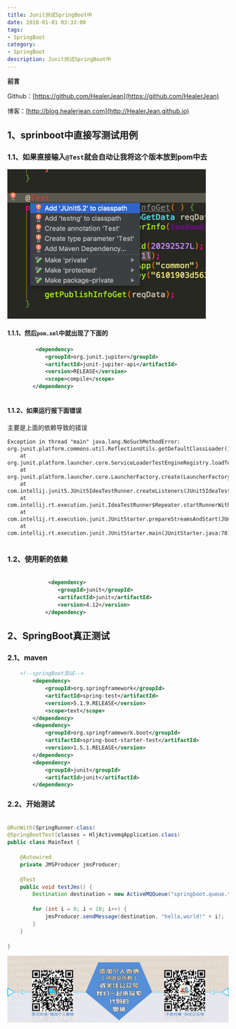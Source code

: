 ```yaml
---
title: Junit测试SpringBoot中
date: 2018-01-01 03:33:00
tags: 
- SpringBoot
category: 
- SpringBoot
description: Junit测试SpringBoot中
---
```

**前言**     

 Github：[https://github.com/HealerJean](https://github.com/HealerJean)         

 博客：[http://blog.healerjean.com](http://HealerJean.github.io)            



## 1、sprinboot中直接写测试用例



### 1.1、如果直接输入`@Test`就会自动让我将这个版本放到pom中去

![WX20190131-132859](https://raw.githubusercontent.com/HealerJean/HealerJean.github.io/master/blogImages/WX20190131-132859.png)

#### 1.1.1、然后`pom.xml`中就出现了下面的


```xml
         <dependency>
            <groupId>org.junit.jupiter</groupId>
            <artifactId>junit-jupiter-api</artifactId>
            <version>RELEASE</version>
            <scope>compile</scope>
        </dependency>
        
```

#### 1.1.2、如果运行报下面错误

主要是上面的依赖导致的错误


```
Exception in thread "main" java.lang.NoSuchMethodError: org.junit.platform.commons.util.ReflectionUtils.getDefaultClassLoader()Ljava/lang/ClassLoader;
    at org.junit.platform.launcher.core.ServiceLoaderTestEngineRegistry.loadTestEngines(ServiceLoaderTestEngineRegistry.java:30)
    at org.junit.platform.launcher.core.LauncherFactory.create(LauncherFactory.java:53)
    at com.intellij.junit5.JUnit5IdeaTestRunner.createListeners(JUnit5IdeaTestRunner.java:39)
    at com.intellij.rt.execution.junit.IdeaTestRunner$Repeater.startRunnerWithArgs(IdeaTestRunner.java:49)
    at com.intellij.rt.execution.junit.JUnitStarter.prepareStreamsAndStart(JUnitStarter.java:242)
    at com.intellij.rt.execution.junit.JUnitStarter.main(JUnitStarter.java:70)
    
```

### 1.2、使用新的依赖


```xml

             <dependency>
                <groupId>junit</groupId>
                <artifactId>junit</artifactId>
                <version>4.12</version>
            </dependency>

```



## 2、SpringBoot真正测试

### 2.1、maven

```xml
    <!--springBoot测试-->
        <dependency>
            <groupId>org.springframework</groupId>
            <artifactId>spring-test</artifactId>
            <version>5.1.9.RELEASE</version>
            <scope>text</scope>
        </dependency>
        <dependency>
            <groupId>org.springframework.boot</groupId>
            <artifactId>spring-boot-starter-test</artifactId>
            <version>1.5.1.RELEASE</version>
        </dependency>
        <dependency>
            <groupId>junit</groupId>
            <artifactId>junit</artifactId>
        </dependency>
```



### 2.2、开始测试

```java

@RunWith(SpringRunner.class)
@SpringBootTest(classes = HljActivemqApplication.class)
public class MainText {

    @Autowired
    private JMSProducer jmsProducer;

    @Test
    public void testJms() {
        Destination destination = new ActiveMQQueue("springboot.queue.test");

        for (int i = 0; i < 10; i++) {
            jmsProducer.sendMessage(destination, "hello,world!" + i);
        }
    }

}

```





![ContactAuthor](https://raw.githubusercontent.com/HealerJean/HealerJean.github.io/master/assets/img/artical_bottom.jpg) 




<!-- Gitalk 评论 start  -->

<link rel="stylesheet" href="https://unpkg.com/gitalk/dist/gitalk.css">
<script src="https://unpkg.com/gitalk@latest/dist/gitalk.min.js"></script> 
<div id="gitalk-container"></div>    
 <script type="text/javascript">
    var gitalk = new Gitalk({
		clientID: `1d164cd85549874d0e3a`,
		clientSecret: `527c3d223d1e6608953e835b547061037d140355`,
		repo: `HealerJean.github.io`,
		owner: 'HealerJean',
		admin: ['HealerJean'],
		id: 'r1Xa5mPfjHdMlWC7',
    });
    gitalk.render('gitalk-container');
</script> 
<!-- Gitalk end -->

